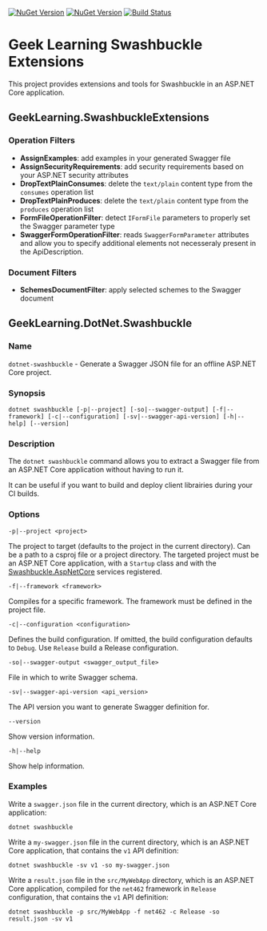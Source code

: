 [![NuGet Version](http://img.shields.io/nuget/v/GeekLearning.SwashbuckleExtensions.svg?style=flat-square&label=NuGet:%20ASP.NET%20Core%20Extensions)](https://www.nuget.org/packages/GeekLearning.SwashbuckleExtensions/)
[![NuGet Version](http://img.shields.io/nuget/v/GeekLearning.DotNet.Swashbuckle.svg?style=flat-square&label=NuGet:%20.NET%20Core%20CLI%20Tool)](https://www.nuget.org/packages/GeekLearning.DotNet.Swashbuckle/)
[![Build Status](https://geeklearning.visualstudio.com/_apis/public/build/definitions/f841b266-7595-4d01-9ee1-4864cf65aa73/30/badge)](#)

# Geek Learning Swashbuckle Extensions

This project provides extensions and tools for Swashbuckle in an ASP.NET Core application.

## GeekLearning.SwashbuckleExtensions

### Operation Filters

* **AssignExamples**: add examples in your generated Swagger file
* **AssignSecurityRequirements**: add security requirements based on your ASP.NET security attributes
* **DropTextPlainConsumes**: delete the `text/plain` content type from the `consumes` operation list
* **DropTextPlainProduces**: delete the `text/plain` content type from the `produces` operation list
* **FormFileOperationFilter**: detect `IFormFile` parameters to properly set the Swagger parameter type
* **SwaggerFormOperationFilter**: reads `SwaggerFormParameter` attributes and allow you to specify additional elements not necesseraly present in the ApiDescription.

### Document Filters

* **SchemesDocumentFilter**: apply selected schemes to the Swagger document

## GeekLearning.DotNet.Swashbuckle
  
### Name

`dotnet-swashbuckle` - Generate a Swagger JSON file for an offline ASP.NET Core project.

### Synopsis

`dotnet swashbuckle [-p|--project] [-so|--swagger-output] [-f|--framework] [-c|--configuration] [-sv|--swagger-api-version] [-h|--help] [--version]`

### Description

The `dotnet swashbuckle` command allows you to extract a Swagger file from an ASP.NET Core application without having to run it.

It can be useful if you want to build and deploy client librairies during your CI builds.

### Options

`-p|--project <project>`

The project to target (defaults to the project in the current directory). Can be a path to a csproj file or a project directory. The targeted project must be an ASP.NET Core application, with a `Startup` class and with the [Swashbuckle.AspNetCore](https://github.com/domaindrivendev/Swashbuckle.AspNetCore) services registered.

`-f|--framework <framework>`

Compiles for a specific framework. The framework must be defined in the project file.

`-c|--configuration <configuration>`

Defines the build configuration. If omitted, the build configuration defaults to `Debug`. Use `Release` build a Release configuration.

`-so|--swagger-output <swagger_output_file>`

File in which to write Swagger schema.

`-sv|--swagger-api-version <api_version>`

The API version you want to generate Swagger definition for.

`--version`

Show version information.

`-h|--help`

Show help information.

### Examples

Write a `swagger.json` file in the current directory, which is an ASP.NET Core application:

`dotnet swashbuckle`

Write a `my-swagger.json` file in the current directory, which is an ASP.NET Core application, that contains the `v1` API definition:

`dotnet swashbuckle -sv v1 -so my-swagger.json`

Write a `result.json` file in the `src/MyWebApp` directory, which is an ASP.NET Core application, compiled for the `net462` framework in `Release` configuration, that contains the `v1` API definition:

`dotnet swashbuckle -p src/MyWebApp -f net462 -c Release -so result.json -sv v1`
